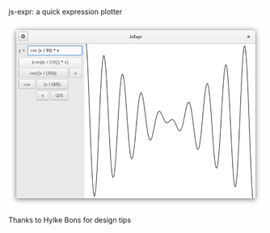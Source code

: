 js-expr: a quick expression plotter

![alt tag](/images/screenshot.png)

Thanks to Hylke Bons for design tips
